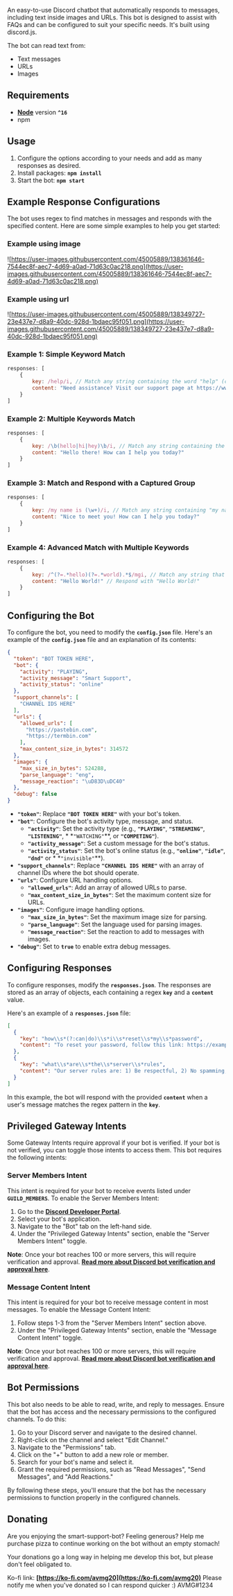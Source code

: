 An easy-to-use Discord chatbot that automatically responds to messages, including text inside images and URLs. This bot
is designed to assist with FAQs and can be configured to suit your specific needs. It's built using discord.js.

The bot can read text from:

- Text messages
- URLs
- Images

## **Requirements**

- **[Node](https://nodejs.org/en/)** version **`^16`**
- npm

## **Usage**

1. Configure the options according to your needs and add as many responses as desired.
2. Install packages: **`npm install`**
3. Start the bot: **`npm start`**

## **Example Response Configurations**

The bot uses regex to find matches in messages and responds with the specified content. Here are some simple examples to
help you get started:

### Example using image

![https://user-images.githubusercontent.com/45005889/138361646-7544ec8f-aec7-4d69-a0ad-71d63c0ac218.png](https://user-images.githubusercontent.com/45005889/138361646-7544ec8f-aec7-4d69-a0ad-71d63c0ac218.png)

### Example using url

![https://user-images.githubusercontent.com/45005889/138349727-23e437e7-d8a9-40dc-928d-1bdaec95f051.png](https://user-images.githubusercontent.com/45005889/138349727-23e437e7-d8a9-40dc-928d-1bdaec95f051.png)

### **Example 1: Simple Keyword Match**

```jsx
responses: [
    {
        key: /help/i, // Match any string containing the word "help" (case insensitive)
        content: "Need assistance? Visit our support page at https://www.example.com/support"
    }
]
```

### **Example 2: Multiple Keywords Match**

```jsx
responses: [
    {
        key: /\b(hello|hi|hey)\b/i, // Match any string containing the words "hello", "hi", or "hey" (case insensitive)
        content: "Hello there! How can I help you today?"
    }
]
```

### **Example 3: Match and Respond with a Captured Group**

```jsx
responses: [
    {
        key: /my name is (\w+)/i, // Match any string containing "my name is" followed by a single word (case insensitive)
        content: "Nice to meet you! How can I help you today?"
    }
]
```

### **Example 4: Advanced Match with Multiple Keywords**

```jsx
responses: [
    {
        key: /^(?=.*hello)(?=.*world).*$/mgi, // Match any string that includes both the words "hello" and "world"
        content: "Hello World!" // Respond with "Hello World!"
    }
]
```

## **Configuring the Bot**

To configure the bot, you need to modify the **`config.json`** file. Here's an example of the **`config.json`** file and
an explanation of its contents:

```json
{
  "token": "BOT TOKEN HERE",
  "bot": {
    "activity": "PLAYING",
    "activity_message": "Smart Support",
    "activity_status": "online"
  },
  "support_channels": [
    "CHANNEL IDS HERE"
  ],
  "urls": {
    "allowed_urls": [
      "https://pastebin.com",
      "https://termbin.com"
    ],
    "max_content_size_in_bytes": 314572
  },
  "images": {
    "max_size_in_bytes": 524288,
    "parse_language": "eng",
    "message_reaction": "\uD83D\uDC40"
  },
  "debug": false
}
```

- **`"token"`**: Replace **`"BOT TOKEN HERE"`** with your bot's token.
- **`"bot"`**: Configure the bot's activity type, message, and status.
    - **`"activity"`**: Set the activity type (e.g., **`"PLAYING"`**, **`"STREAMING"`**, **`"LISTENING"`**, *
      *`"WATCHING"`**, or **`"COMPETING"`**).
    - **`"activity_message"`**: Set a custom message for the bot's status.
    - **`"activity_status"`**: Set the bot's online status (e.g., **`"online"`**, **`"idle"`**, **`"dnd"`** or *
      *`"invisible"`**).
- **`"support_channels"`**: Replace **`"CHANNEL IDS HERE"`** with an array of channel IDs where the bot should operate.
- **`"urls"`**: Configure URL handling options.
    - **`"allowed_urls"`**: Add an array of allowed URLs to parse.
    - **`"max_content_size_in_bytes"`**: Set the maximum content size for URLs.
- **`"images"`**: Configure image handling options.
    - **`"max_size_in_bytes"`**: Set the maximum image size for parsing.
    - **`"parse_language"`**: Set the language used for parsing images.
    - **`"message_reaction"`**: Set the reaction to add to messages with images.
- **`"debug"`**: Set to **`true`** to enable extra debug messages.

## **Configuring Responses**

To configure responses, modify the **`responses.json`**. The responses are stored as an array of objects, each
containing a regex **`key`** and a **`content`** value.

Here's an example of a **`responses.json`** file:

```json
[
  {
    "key": "how\\s*(?:can|do)\\s*i\\s*reset\\s*my\\s*password",
    "content": "To reset your password, follow this link: https://example.com/reset-password"
  },
  {
    "key": "what\\s*are\\s*the\\s*server\\s*rules",
    "content": "Our server rules are: 1) Be respectful, 2) No spamming, 3) Keep content in appropriate channels."
  }
]
```

In this example, the bot will respond with the provided **`content`** when a user's message matches the regex pattern in
the **`key`**.

## **Privileged Gateway Intents**

Some Gateway Intents require approval if your bot is verified. If your bot is not verified, you can toggle those intents to access them. This bot requires the following intents:

### **Server Members Intent**

This intent is required for your bot to receive events listed under **`GUILD_MEMBERS`**. To enable the Server Members Intent:

1. Go to the **[Discord Developer Portal](https://discord.com/developers/applications)**.
2. Select your bot's application.
3. Navigate to the "Bot" tab on the left-hand side.
4. Under the "Privileged Gateway Intents" section, enable the "Server Members Intent" toggle.

**Note**: Once your bot reaches 100 or more servers, this will require verification and approval. **[Read more about Discord bot verification and approval here](https://support.discord.com/hc/en-us/articles/360040720412-Bot-Verification-and-Data-Whitelisting)**.

### **Message Content Intent**

This intent is required for your bot to receive message content in most messages. To enable the Message Content Intent:

1. Follow steps 1-3 from the "Server Members Intent" section above.
2. Under the "Privileged Gateway Intents" section, enable the "Message Content Intent" toggle.

**Note**: Once your bot reaches 100 or more servers, this will require verification and approval. **[Read more about Discord bot verification and approval here](https://support.discord.com/hc/en-us/articles/360040720412-Bot-Verification-and-Data-Whitelisting)**.

## **Bot Permissions**

This bot also needs to be able to read, write, and reply to messages. Ensure that the bot has access and the necessary permissions to the configured channels. To do this:

1. Go to your Discord server and navigate to the desired channel.
2. Right-click on the channel and select "Edit Channel."
3. Navigate to the "Permissions" tab.
4. Click on the "+" button to add a new role or member.
5. Search for your bot's name and select it.
6. Grant the required permissions, such as "Read Messages", "Send Messages", and "Add Reactions."

By following these steps, you'll ensure that the bot has the necessary permissions to function properly in the configured channels.

## **Donating**

Are you enjoying the smart-support-bot? Feeling generous? Help me purchase pizza to continue working on the bot without
an empty stomach!

Your donations go a long way in helping me develop this bot, but please don't feel obligated to.

Ko-fi link: **[https://ko-fi.com/avmg20](https://ko-fi.com/avmg20)** Please notify me when you've donated so I can
respond quicker :) AVMG#1234